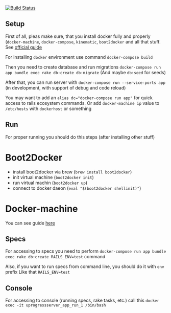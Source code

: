 [![Build Status](https://travis-ci.org/vforvad/Uprogress-server.svg?branch=master)](https://travis-ci.org/vforvad/Uprogress-server)

## Setup

First of all, pleas make sure, that you install docker fully and properly (`docker-machine`,
  `docker-compose`, `kinematic`, `boot2docker` and all that stuff. See [official guide](https://docs.docker.com/toolbox/toolbox_install_mac/)

For installing `docker` environment use command `docker-compose build`

Then you need to create database and run migrations
`docker-compose run app bundle exec rake db:create db:migrate`
(And maybe `db:seed` for seeds)

After that, you can run server with
`docker-compose run --service-ports app` (in development, with support of debug and code reload)

You may want to add an `alias dc="docker-compose run app"` for quick access to rails ecosystem commands.
Or add `docker-machine ip` value to `/etc/hosts` with `dockerhost` or something

## Run

For proper running you should do this steps (after installing other stuff)

# Boot2Docker

* install boot2docker via brew (`brew install boot2docker`)
* init virtual machine (`boot2docker init`)
* run virtual machin (`boot2docker up`)
* connect to docker daeon (`eval "$(boot2docker shellinit)"`)

# Docker-machine

You can see guide [here](https://docs.docker.com/machine/get-started/)

## Specs

For accessing to specs you need to perform
`docker-compose run app bundle exec rake db:create RAILS_ENV=test` command

Also, if you want to run specs from command line, you should do it with `env` prefix
Like that `RAILS_ENV=test`

## Console

For accessing to console (running specs, rake tasks, etc.)
call this `docker exec -it uprogressserver_app_run_1 /bin/bash`
